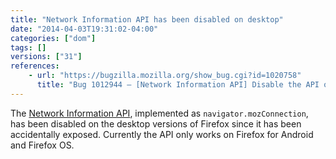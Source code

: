 ```yaml
---
title: "Network Information API has been disabled on desktop"
date: "2014-04-03T19:31:02-04:00"
categories: ["dom"]
tags: []
versions: ["31"]
references:
    - url: "https://bugzilla.mozilla.org/show_bug.cgi?id=1020758"
      title: "Bug 1012944 – [Network Information API] Disable the API on desktop"
---
```

The [Network Information API](https://developer.mozilla.org/docs/Web/API/Network_Information_API), implemented as `navigator.mozConnection`, has been disabled on the desktop versions of Firefox since it has been accidentally exposed. Currently the API only works on Firefox for Android and Firefox OS.
